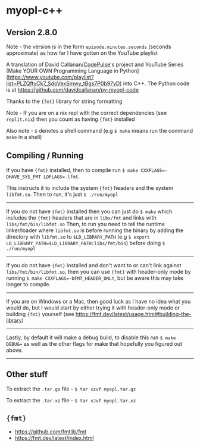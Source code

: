 # myopl-c++

## Version 2.8.0

Note - the version is in the form `episode.minutes.seconds` (seconds approximate) as how far I have gotten
on the YouTube playlist

A translation of David Callanan/[CodePulse](https://www.youtube.com/c/CodePulse/)'s
project and YouTube Series [Make YOUR OWN Programming Language in Python]
(https://www.youtube.com/playlist?list=PLZQftyCk7_SdoVexSmwy_tBgs7P0b97yD) into C++.
The Python code is at https://github.com/davidcallanan/py-myopl-code

Thanks to the `{fmt}` library for string formatting

Note - If you are on a nix repl with the correct dependencies (see `replit.nix`)
then you count as having `{fmt}` installed

Also note - `$` denotes a shell command (e.g `$ make` means run the command
`make` in a shell)

Compiling / Running
--
If you have `{fmt}` installed,
then to compile run `$ make CXXFLAGS=-DHAVE_SYS_FMT LDFLAGS=-lfmt`.

This instructs it to include the system `{fmt}` headers and the system `libfmt.so`.
Then to run, it's just `$ ./run/myopl`

---
If you do not have `{fmt}` installed then you can just do `$ make` which includes
the `{fmt}` headers that are in `libs/fmt` and links with `libs/fmt/bin/libfmt.so`
Then, to run you need to tell the runtime linker/loader
where `libfmt.so` is before running the binary by adding the directory
with `libfmt.so` to `$LD_LIBRARY_PATH` (e.g `$ export LD_LIBRARY_PATH=$LD_LIBRARY_PATH:libs/fmt/bin`)
before doing `$ ./run/myopl`

---

If you do not have `{fmt}` installed and don't want to or can't link against 
`libs/fmt/bin/libfmt.so`, then you can use `{fmt}` with header-only mode by
running `$ make CXXFLAGS=-DFMT_HEADER_ONLY`, but
be aware this may take longer to compile.

---
If you are on Windows or a Mac, then good luck as I have no idea what you would do,
but I would start by either trying it with header-only mode or building `{fmt}` yourself
(see https://fmt.dev/latest/usage.html#building-the-library)

---
Lastly, by default it will make a debug build, to disable this run `$ make DEBUG=`
as well as the other flags for make that hopefully you figured out above.

---
Other stuff
--
To extract the `.tar.gz` file - `$ tar xzvf myopl.tar.gz`

To extract the `.tar.xz` file - `$ tar xJvf myopl.tar.xz`

`{fmt}`
--
* https://github.com/fmtlib/fmt
* https://fmt.dev/latest/index.html
